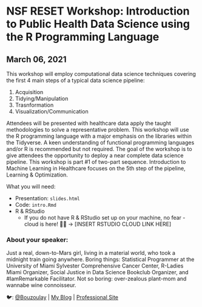 # NSF RESET Workshop: Introduction to Public Health Data Science using the R Programming Language
## March 06, 2021

This workshop will employ computational data science techniques covering the first 4 main steps of a typical data science pipeline: 
1. Acquisition 
2. Tidying/Manipulation 
3. Trasnformation 
4. Visualization/Communication 

Attendees will be presented with healthcare data apply the taught methodologies to solve a representative problem. This workshop will use the R programming language with a major emphasis on the libraries within the Tidyverse. A keen understanding of functional programming languages and/or R is recommended but not required. The goal of the workshop is to give attendees the opportunity to deploy a near complete data science pipeline. This workshop is part #1 of two-part sequence. Introduction to Machine Learning in Healthcare focuses on the 5th step of the pipeline, Learning & Optimization.

What you will need:  
* Presentation: `slides.html`
* Code: `intro.Rmd`
* R & RStudio 
  * If you do not have R & RStudio set up on your machine, no fear - cloud is here! 🦸‍♀️ -> [INSERT RSTUDIO CLOUD LINK HERE]
  
### About your speaker:

Just a real, down-to-Mars girl, living in a material world, who took a midnight train going anywhere. Boring things: Statistical Programmer at the University of Miami Sylvester Comprehensive Cancer Center, R-Ladies Miami Organizer, Social Justice in Data Science Bookclub Organizer, and #IamRemarkable Facilitator. Not so boring: over-zealous plant-mom and wannabe wine connoisseur.  

🐦: [@Bouzoulay](https://twitter.com/Bouzoulay)  |  [My Blog](https://laylab.me)  | [Professional Site](https://www.linkedin.com/in/layla-bouzoubaa/)  
